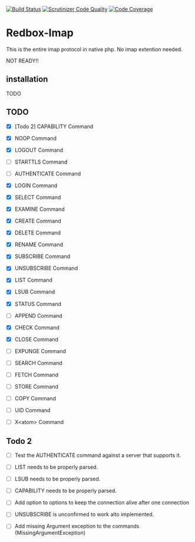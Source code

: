 [![Build Status](https://travis-ci.org/johnnymast/redbox-package-skeleton.svg?branch=master)](https://travis-ci.org/johnnymast/redbox-package-skeleton)
[![Scrutinizer Code Quality](https://scrutinizer-ci.com/g/johnnymast/redbox-package-skeleton/badges/quality-score.png?b=master)](https://scrutinizer-ci.com/g/johnnymast/redbox-package-skeleton/?branch=master)
[![Code Coverage](https://scrutinizer-ci.com/g/johnnymast/redbox-package-skeleton/badges/coverage.png?b=master)](https://scrutinizer-ci.com/g/johnnymast/redbox-package-skeleton/?branch=master)

# Redbox-Imap

This is the entire imap protocol in native php. No imap extention needed.
 
NOT READY!!

## installation 

TODO

## TODO

- [X] [Todo 2] CAPABILITY Command
- [X] NOOP Command
- [X] LOGOUT Command
- [ ] STARTTLS Command
- [ ] AUTHENTICATE Command
- [X] LOGIN Command    
- [X] SELECT Command
- [X] EXAMINE Command   
- [X] CREATE Command
- [X] DELETE Command
- [X] RENAME Command
- [X] SUBSCRIBE Command  
- [X] UNSUBSCRIBE Command 
- [X] LIST Command   
- [X] LSUB Command   
- [X] STATUS Command 
- [ ] APPEND Command 
- [X] CHECK Command    
- [X] CLOSE Command    
- [ ] EXPUNGE Command   
- [ ] SEARCH Command 
- [ ] FETCH Command    
- [ ] STORE Command    
- [ ] COPY Command
- [ ] UID Command    
- [ ] X\<atom\> Command


## Todo 2

- [ ] Test the AUTHENTICATE command against a server that supports it.
- [ ] LIST needs to be properly parsed.
- [ ] LSUB needs to be properly parsed.
- [ ] CAPABILITY needs to be properly parsed.
- [ ] Add option to options to keep the connection alive after one connection
- [ ] UNSUBSCRIBE is unconfirmed to work alto implemented.
- [ ] Add missing Argument exception to the commands (MissingArgumentException)


